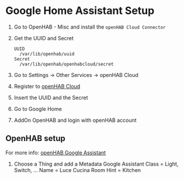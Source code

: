 # Google Home Assistant Setup

1. Go to OpenHAB - Misc and install the `openHAB Cloud Connector`
2. Get the UUID and Secret

   ```terminal
   UUID
     /var/lib/openhab/uuid
   Secret
     /var/lib/openhab/openhabcloud/secret
   ```

3. Go to Settings -> Other Services -> openHAB Cloud
4. Register to [openHAB Cloud](myopenhab.org)
5. Insert the UUID and the Secret
6. Go to Google Home
7. AddOn OpenHAB and login with openHAB account

## OpenHAB setup

For more info: [openHAB Google Assistant](https://www.openhab.org/docs/ecosystem/google-assistant/)

1. Choose a Thing and add a Metadata
   Google Assistant Class = Light, Switch, ...
   Name = Luce Cucina
   Room Hint = Kitchen
